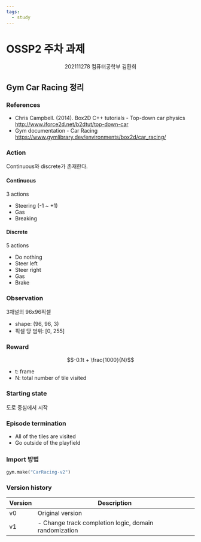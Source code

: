 ```yaml
---
tags:
  - study
---
```


# OSSP2 주차 과제
<center>202111278 컴퓨터공학부 김환희</center>

## Gym Car Racing 정리
### References
- Chris Campbell. (2014). Box2D C++ tutorials - Top-down car physics
  http://www.iforce2d.net/b2dtut/top-down-car
- Gym documentation - Car Racing
  https://www.gymlibrary.dev/environments/box2d/car_racing/
### Action
Continuous와 discrete가 존재한다.
#### Continuous
3 actions
- Steering (-1 ~ +1)
- Gas
- Breaking
#### Discrete
5 actions
- Do nothing
- Steer left
- Steer right
- Gas
- Brake

### Observation
3채널의 96x96픽셀
- shape: (96, 96, 3)
- 픽셀 당 범위: \[0, 255\]
### Reward
$$-0.1t + \frac{1000}{N}$$
- t: frame
- N: total number of tile visited
### Starting state
도로 중심에서 시작
### Episode termination
- All of the tiles are visited
- Go outside of the playfield
### Import 방법
```python
gym.make("CarRacing-v2") 
``` 
### Version history
| Version | Description      |
| ------- | ---------------- |
| v0      | Original version |
| v1      | - Change track completion logic, domain randomization                 |
